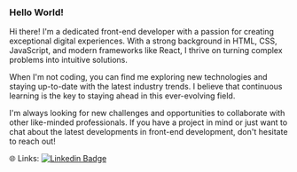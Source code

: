 ### Hello World! 

Hi there! I'm a dedicated front-end developer with a passion for creating exceptional digital experiences. With a strong background in HTML, CSS, JavaScript, and modern frameworks like React, I thrive on turning complex problems into intuitive solutions.

When I'm not coding, you can find me exploring new technologies and staying up-to-date with the latest industry trends. I believe that continuous learning is the key to staying ahead in this ever-evolving field.

I'm always looking for new challenges and opportunities to collaborate with other like-minded professionals. If you have a project in mind or just want to chat about the latest developments in front-end development, don't hesitate to reach out!

🌐 Links:
[![Linkedin Badge](https://img.shields.io/badge/-LinkedIn-blue?style=flat-square&logo=Linkedin&logoColor=white&link=https://www.linkedin.com/in/mariagabriele-martins)](https://www.linkedin.com/in/mariagabriele-martins)
